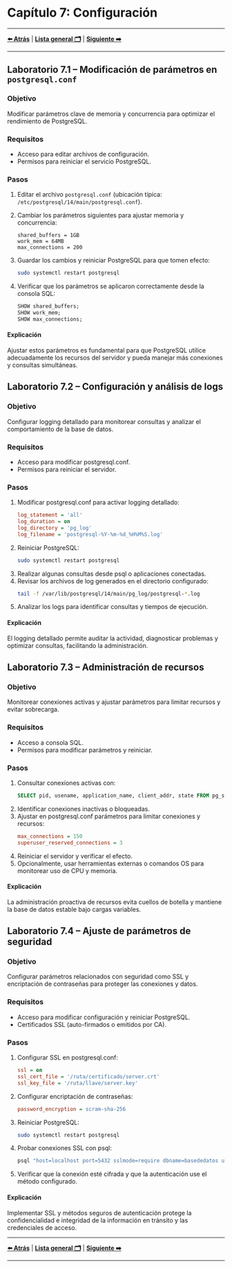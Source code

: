 # Capítulo 7: Configuración

---

**[⬅️ Atrás](https://netec-mx.github.io/POSTSQL_ADV/Cap%C3%ADtulo6/)** | **[Lista general 🗂️](https://netec-mx.github.io/POSTSQL_ADV/)** | **[Siguiente ➡️](https://netec-mx.github.io/POSTSQL_ADV/Cap%C3%ADtulo8/)**

---

## Laboratorio 7.1 – Modificación de parámetros en `postgresql.conf`

### Objetivo  
Modificar parámetros clave de memoria y concurrencia para optimizar el rendimiento de PostgreSQL.

### Requisitos  
- Acceso para editar archivos de configuración.  
- Permisos para reiniciar el servicio PostgreSQL.

### Pasos

1. Editar el archivo `postgresql.conf` (ubicación típica: `/etc/postgresql/14/main/postgresql.conf`).

2. Cambiar los parámetros siguientes para ajustar memoria y concurrencia:

    ```
    shared_buffers = 1GB
    work_mem = 64MB
    max_connections = 200
    ```
3. Guardar los cambios y reiniciar PostgreSQL para que tomen efecto:
    ```bash
    sudo systemctl restart postgresql
    ```
4.	Verificar que los parámetros se aplicaron correctamente desde la consola SQL:
    ```sql
    SHOW shared_buffers;
    SHOW work_mem;
    SHOW max_connections;
    ```
#### Explicación
Ajustar estos parámetros es fundamental para que PostgreSQL utilice adecuadamente los recursos del servidor y pueda manejar más conexiones y consultas simultáneas.

## Laboratorio 7.2 – Configuración y análisis de logs
### Objetivo
Configurar logging detallado para monitorear consultas y analizar el comportamiento de la base de datos.
### Requisitos
- Acceso para modificar postgresql.conf.
- Permisos para reiniciar el servidor.
### Pasos

1.	Modificar postgresql.conf para activar logging detallado:
    ```ini
    log_statement = 'all'
    log_duration = on
    log_directory = 'pg_log'
    log_filename = 'postgresql-%Y-%m-%d_%H%M%S.log'
    ```
2.	Reiniciar PostgreSQL:
    ```bash
    sudo systemctl restart postgresql
    ```
3.	Realizar algunas consultas desde psql o aplicaciones conectadas.
4.	Revisar los archivos de log generados en el directorio configurado:
    ```bash
    tail -f /var/lib/postgresql/14/main/pg_log/postgresql-*.log
    ```
6.	Analizar los logs para identificar consultas y tiempos de ejecución.
#### Explicación
El logging detallado permite auditar la actividad, diagnosticar problemas y optimizar consultas, facilitando la administración.

## Laboratorio 7.3 – Administración de recursos
### Objetivo
Monitorear conexiones activas y ajustar parámetros para limitar recursos y evitar sobrecarga.
### Requisitos
- Acceso a consola SQL.
- Permisos para modificar parámetros y reiniciar.
### Pasos
1.	Consultar conexiones activas con:
    ```sql
    SELECT pid, usename, application_name, client_addr, state FROM pg_stat_activity;
    ```
2.	Identificar conexiones inactivas o bloqueadas.
3.	Ajustar en postgresql.conf parámetros para limitar conexiones y recursos:
    ```ini
    max_connections = 150
    superuser_reserved_connections = 3
    ```
4.	Reiniciar el servidor y verificar el efecto.
5.	Opcionalmente, usar herramientas externas o comandos OS para monitorear uso de CPU y memoria.
#### Explicación
La administración proactiva de recursos evita cuellos de botella y mantiene la base de datos estable bajo cargas variables.

## Laboratorio 7.4 – Ajuste de parámetros de seguridad
### Objetivo
Configurar parámetros relacionados con seguridad como SSL y encriptación de contraseñas para proteger las conexiones y datos.
### Requisitos
- Acceso para modificar configuración y reiniciar PostgreSQL.
- Certificados SSL (auto-firmados o emitidos por CA).
### Pasos
1.	Configurar SSL en postgresql.conf:
    ```ini
    ssl = on
    ssl_cert_file = '/ruta/certificado/server.crt'
    ssl_key_file = '/ruta/llave/server.key'
    ```
2.	Configurar encriptación de contraseñas:
    ```ini
    password_encryption = scram-sha-256
    ```
3.	Reiniciar PostgreSQL:
    ```bash
    sudo systemctl restart postgresql
    ```
4.	Probar conexiones SSL con psql:
    ```bash
    psql "host=localhost port=5432 sslmode=require dbname=basededatos user=usuario"
    ```
5.	Verificar que la conexión esté cifrada y que la autenticación use el método configurado.
#### Explicación
Implementar SSL y métodos seguros de autenticación protege la confidencialidad e integridad de la información en tránsito y las credenciales de acceso.

---

**[⬅️ Atrás](https://netec-mx.github.io/POSTSQL_ADV/Cap%C3%ADtulo6/)** | **[Lista general 🗂️](https://netec-mx.github.io/POSTSQL_ADV/)** | **[Siguiente ➡️](https://netec-mx.github.io/POSTSQL_ADV/Cap%C3%ADtulo8/)**

---
